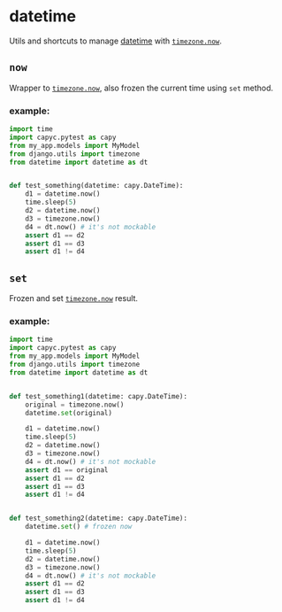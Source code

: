 # datetime

Utils and shortcuts to manage [datetime](https://docs.python.org/3/library/datetime.html) with [`timezone.now`](https://docs.djangoproject.com/en/5.1/topics/i18n/timezones/#naive-and-aware-datetime-objects).

## `now`

Wrapper to [`timezone.now`](https://docs.djangoproject.com/en/5.1/topics/i18n/timezones/#naive-and-aware-datetime-objects), also frozen the current time using `set` method.

### example:

```py
import time
import capyc.pytest as capy
from my_app.models import MyModel
from django.utils import timezone
from datetime import datetime as dt


def test_something(datetime: capy.DateTime):
    d1 = datetime.now()
    time.sleep(5)
    d2 = datetime.now()
    d3 = timezone.now()
    d4 = dt.now() # it's not mockable
    assert d1 == d2
    assert d1 == d3
    assert d1 != d4
```


## `set`

Frozen and set [`timezone.now`](https://docs.djangoproject.com/en/5.1/topics/i18n/timezones/#naive-and-aware-datetime-objects) result.

### example:

```py
import time
import capyc.pytest as capy
from my_app.models import MyModel
from django.utils import timezone
from datetime import datetime as dt


def test_something1(datetime: capy.DateTime):
    original = timezone.now()
    datetime.set(original)

    d1 = datetime.now()
    time.sleep(5)
    d2 = datetime.now()
    d3 = timezone.now()
    d4 = dt.now() # it's not mockable
    assert d1 == original
    assert d1 == d2
    assert d1 == d3
    assert d1 != d4


def test_something2(datetime: capy.DateTime):
    datetime.set() # frozen now

    d1 = datetime.now()
    time.sleep(5)
    d2 = datetime.now()
    d3 = timezone.now()
    d4 = dt.now() # it's not mockable
    assert d1 == d2
    assert d1 == d3
    assert d1 != d4
```